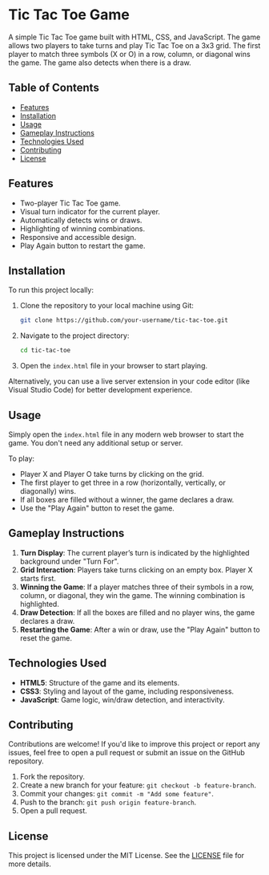 # Tic Tac Toe Game

A simple Tic Tac Toe game built with HTML, CSS, and JavaScript. The game allows two players to take turns and play Tic Tac Toe on a 3x3 grid. The first player to match three symbols (X or O) in a row, column, or diagonal wins the game. The game also detects when there is a draw.

## Table of Contents

- [Features](#features)
- [Installation](#installation)
- [Usage](#usage)
- [Gameplay Instructions](#gameplay-instructions)
- [Technologies Used](#technologies-used)
- [Contributing](#contributing)
- [License](#license)

## Features

- Two-player Tic Tac Toe game.
- Visual turn indicator for the current player.
- Automatically detects wins or draws.
- Highlighting of winning combinations.
- Responsive and accessible design.
- Play Again button to restart the game.

## Installation

To run this project locally:

1. Clone the repository to your local machine using Git:

    ```bash
    git clone https://github.com/your-username/tic-tac-toe.git
    ```

2. Navigate to the project directory:

    ```bash
    cd tic-tac-toe
    ```

3. Open the `index.html` file in your browser to start playing.

Alternatively, you can use a live server extension in your code editor (like Visual Studio Code) for better development experience.

## Usage

Simply open the `index.html` file in any modern web browser to start the game. You don't need any additional setup or server.

To play:
- Player X and Player O take turns by clicking on the grid.
- The first player to get three in a row (horizontally, vertically, or diagonally) wins.
- If all boxes are filled without a winner, the game declares a draw.
- Use the "Play Again" button to reset the game.

## Gameplay Instructions

1. **Turn Display**: The current player’s turn is indicated by the highlighted background under "Turn For".
2. **Grid Interaction**: Players take turns clicking on an empty box. Player X starts first.
3. **Winning the Game**: If a player matches three of their symbols in a row, column, or diagonal, they win the game. The winning combination is highlighted.
4. **Draw Detection**: If all the boxes are filled and no player wins, the game declares a draw.
5. **Restarting the Game**: After a win or draw, use the "Play Again" button to reset the game.

## Technologies Used

- **HTML5**: Structure of the game and its elements.
- **CSS3**: Styling and layout of the game, including responsiveness.
- **JavaScript**: Game logic, win/draw detection, and interactivity.

## Contributing

Contributions are welcome! If you'd like to improve this project or report any issues, feel free to open a pull request or submit an issue on the GitHub repository.

1. Fork the repository.
2. Create a new branch for your feature: `git checkout -b feature-branch`.
3. Commit your changes: `git commit -m "Add some feature"`.
4. Push to the branch: `git push origin feature-branch`.
5. Open a pull request.

## License

This project is licensed under the MIT License. See the [LICENSE](LICENSE) file for more details.

